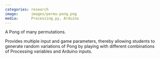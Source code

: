 ```yaml
---
categories: research
image:      images/permu-pong.png
media:      Processing.py, Arduino
---
```


A Pong of many permutations.

Provides multiple input and game parameters, thereby allowing students to
generate random variations of Pong by playing with different combinations of
Processing variables and Arduino inputs.
